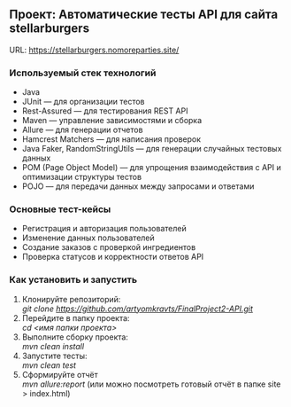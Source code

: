 ## Проект: Автоматические тесты API для сайта stellarburgers
URL: https://stellarburgers.nomoreparties.site/

### Используемый стек технологий
- Java
- JUnit — для организации тестов
- Rest-Assured — для тестирования REST API
- Maven — управление зависимостями и сборка
- Allure — для генерации отчетов
- Hamcrest Matchers — для написания проверок
- Java Faker, RandomStringUtils — для генерации случайных тестовых данных
- POM (Page Object Model) — для упрощения взаимодействия с API и оптимизации структуры тестов
- POJO — для передачи данных между запросами и ответами

### Основные тест-кейсы
  - Регистрация и авторизация пользователей
  - Изменение данных пользователей
  - Создание заказов с проверкой ингредиентов
  - Проверка статусов и корректности ответов API

### Как установить и запустить
1. Клонируйте репозиторий:  
*git clone https://github.com/artyomkravts/FinalProject2-API.git*   
2. Перейдите в папку проекта:  
*cd <имя папки проекта>*   
3. Выполните сборку проекта:  
*mvn clean install*
4. Запустите тесты:  
*mvn clean test*
5. Сформируйте отчёт  
*mvn allure:report* (или можно посмотреть готовый отчёт в папке site > index.html)
